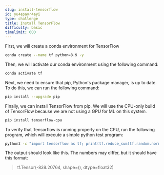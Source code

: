 ```yaml
---
slug: install-tensorflow
id: yu4epayr4ayi
type: challenge
title: Install TensorFlow
difficulty: basic
timelimit: 600
---
```

First, we will create a conda environment for TensorFlow

```bash
conda create --name tf python=3.9 -y
```

Then, we will activate our conda environment using the following command:

```bash
conda activate tf
```

Next, we need to ensure that pip, Python's package manager, is up to date. To do this, we can run the following command:

```bash
pip install --upgrade pip
```

Finally, we can install TensorFlow from pip. We will use the CPU-only build of TensorFlow because we are not using a GPU for ML on this system.

```bash
pip install tensorflow-cpu
```

To verify that Tensorflow is running properly on the CPU, run the following program, which will execute a simple python test program:

```bash
python3 -c "import tensorflow as tf; print(tf.reduce_sum(tf.random.normal([1000, 1000])))" 2>/dev/null

```

The output should look like this. The numbers may differ, but it should have this format:

> tf.Tensor(-838.20764, shape=(), dtype=float32)
